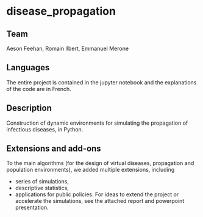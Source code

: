 # disease_propagation

## Team
Aeson Feehan, Romain Ilbert, Emmanuel Merone

## Languages
The entire project is contained in the jupyter notebook and the explanations of the code are in French.

## Description
Construction of dynamic environments for simulating the propagation of infectious diseases, in Python.

## Extensions and add-ons
To the main algorithms (for the design of virtual diseases, propagation and population environments), we added multiple extensions, including
- series of simulations,
- descriptive statistics,
- applications for public policies.
For ideas to extend the project or accelerate the simulations, see the attached report and powerpoint presentation.
